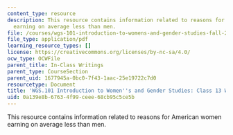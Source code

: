 ```yaml
---
content_type: resource
description: This resource contains information related to reasons for American women
  earning on average less than men.
file: /courses/wgs-101-introduction-to-womens-and-gender-studies-fall-2014/0a139e8b67634f99ceee68cb95c5ce5b_MITWGS_101F14_InClass13.pdf
file_type: application/pdf
learning_resource_types: []
license: https://creativecommons.org/licenses/by-nc-sa/4.0/
ocw_type: OCWFile
parent_title: In-Class Writings
parent_type: CourseSection
parent_uid: 1677945a-0bc0-7f43-1aac-25e19722c7d0
resourcetype: Document
title: 'WGS.101 Introduction to Women''s and Gender Studies: Class 13 Writing'
uid: 0a139e8b-6763-4f99-ceee-68cb95c5ce5b
---
```

This resource contains information related to reasons for American women earning on average less than men.